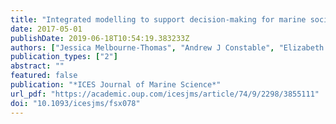 ```yaml
---
title: "Integrated modelling to support decision-making for marine social–ecological systems in Australia"
date: 2017-05-01
publishDate: 2019-06-18T10:54:19.383233Z
authors: ["Jessica Melbourne-Thomas", "Andrew J Constable", "Elizabeth A Fulton", "Stuart P Corney", "Rowan Trebilco", "Alistair J Hobday", "Julia L Blanchard", "Fabio Boschetti", "Rodrigo H Bustamante", "Roger Cropp", "Jason D Everett", "Aysha Fleming", "Ben Galton-Fenzi", "Simon D Goldsworthy", "Andrew Lenton", "Ana Lara-Lopez", "Rich Little", "Martin P Marzloff", "Richard Matear", "Mathieu Mongin", "Éva Plagányi", "Roger Proctor", "James S Risbey", "Barbara J Robson", "David C Smith", "Michael D Sumner", "E Ingrid van Putten"]
publication_types: ["2"]
abstract: ""
featured: false
publication: "*ICES Journal of Marine Science*"
url_pdf: "https://academic.oup.com/icesjms/article/74/9/2298/3855111"
doi: "10.1093/icesjms/fsx078"
---
```


